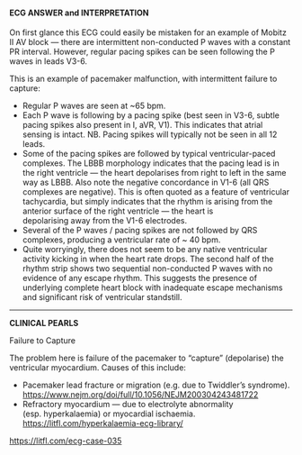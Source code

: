 #### ECG ANSWER and INTERPRETATION

On first glance this ECG could easily be mistaken for an example of Mobitz II AV block — there are intermittent non-conducted P waves with a constant PR interval. However, regular pacing spikes can be seen following the P waves in leads V3-6.

This is an example of pacemaker malfunction, with intermittent failure to capture:

* Regular P waves are seen at ~65 bpm. 
* Each P wave is following by a pacing spike (best seen in V3-6, subtle pacing spikes also present in I, aVR, V1). This indicates that atrial sensing is intact. NB. Pacing spikes will typically not be seen in all 12 leads.  
* Some of the pacing spikes are followed by typical ventricular-paced complexes. The LBBB morphology indicates that the pacing lead is in the right ventricle — the heart depolarises from right to left in the same way as LBBB. Also note the negative concordance in V1-6 (all QRS complexes are negative). This is often quoted as a feature of ventricular tachycardia, but simply indicates that the rhythm is arising from the anterior surface of the right ventricle — the heart is depolarising away from the V1-6 electrodes.
* Several of the P waves / pacing spikes are not followed by QRS complexes, producing a ventricular rate of ~ 40 bpm. 
* Quite worryingly, there does not seem to be any native ventricular activity kicking in when the heart rate drops. The second half of the rhythm strip shows two sequential non-conducted P waves with no evidence of any escape rhythm. This suggests the presence of underlying complete heart block with inadequate escape mechanisms and significant risk of ventricular standstill. 

---------------

**CLINICAL PEARLS**

Failure to Capture

The problem here is failure of the pacemaker to “capture” (depolarise) the ventricular myocardium. Causes of this include:
* Pacemaker lead fracture or migration (e.g. due to Twiddler’s syndrome). <https://www.nejm.org/doi/full/10.1056/NEJM200304243481722>
* Refractory myocardium — due to electrolyte abnormality (esp. hyperkalaemia) or myocardial ischaemia. <https://litfl.com/hyperkalaemia-ecg-library/>

<https://litfl.com/ecg-case-035>

